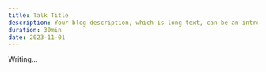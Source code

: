 ```yaml
---
title: Talk Title
description: Your blog description, which is long text, can be an introduction to the post or a paragraph of the post.
duration: 30min
date: 2023-11-01
---
```


Writing...
